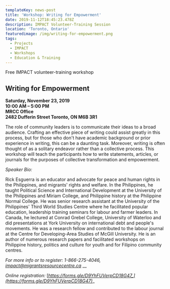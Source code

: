 ```yaml
---
templateKey: news-post
title: 'Workshop: Writing for Empowerment'
date: 2019-11-12T18:45:23.478Z
description: IMPACT Volunteer-Training Session
location: 'Toronto, Ontario'
featuredimage: /img/writing-for-empowerment.png
tags:
  - Projects
  - IMPACT
  - Workshops
  - Education & Training
---
```

Free IMPACT volunteer-training workshop

## **Writing for Empowerment**

**Saturday, November 23, 2019**\
**10:00 AM – 5:00 PM**\
**MRCC Office** \
**2482 Dufferin Street Toronto, ON M6B 3R1** 

The role of community leaders is to communicate their ideas to a broad audience. Crafting an effective piece of writing could assist greatly in this process, but for those who don't have academic background or prior experience in writing, this can be a daunting task. Moreover, writing is often thought of as a solitary endeavor rather than a collective process. This workshop will teach the participants how to write statements, articles, or journals for the purposes of collective transformation and empowerment.



_Speaker Bio:_ 

Rick Esguerra is an educator and advocate for peace and human rights in the Philippines, and migrants' rights and welfare. In the Philippines, he taught Political Science and International Development at the University of the Philippines and Miriam College, and Philippine history at the Philippine Normal College. He was senior research assistant at the University of the Philippines' Third World Studies Centre where he facilitated popular education, leadership training seminars for labour and farmer leaders. In Canada, he lectured at Conrad Grebel College, University of Waterloo and did presentations at York University on international debt and people's movements. He was a research fellow and contributed to the labour journal at the Centre for Developing-Area Studies of McGill University. He is an author of numerous research papers and facilitated workshops on Philippine history, politics and culture for youth and for Filipino community centres. 



_For more info or to register: 1-866-275-4046,_ [_impact@migrantsresourcecentre.ca_](mailto:impact@migrantsresourcecentre.ca)__

_Online registration:_ [_https://forms.gle/D9YhFUVerpCD18G47_](https://forms.gle/D9YhFUVerpCD18G47)__
